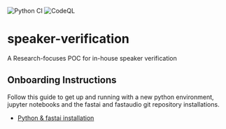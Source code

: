 ![Python CI](https://github.com/OnTrack-UG-Squad/speech_verification_public/workflows/Python%20CI/badge.svg)
![CodeQL](https://github.com/OnTrack-UG-Squad/speech_verification_public/workflows/CodeQL/badge.svg)

# speaker-verification

A Research-focuses POC for in-house speaker verification

## Onboarding Instructions

Follow this guide to get up and running with a new python environment, jupyter notebooks and the fastai and fastaudio git repository installations.

* [Python & fastai installation](fastai_installation.md)
